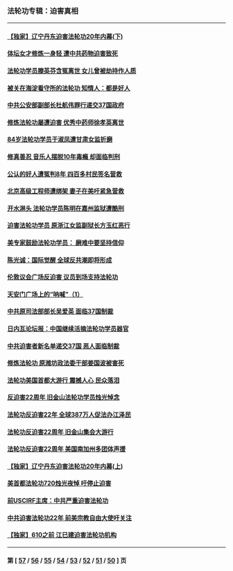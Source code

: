 ### 法轮功专辑：迫害真相
---
#### [【独家】辽宁丹东迫害法轮功20年内幕(下)](../../pages/nf4379/n13089343.md?07280430) 
#### [体坛女才修炼一身轻 遭中共药物迫害致死](../../pages/nf4379/n13116757.md?07280430) 
#### [法轮功学员滕英芬含冤离世 女儿曾被劫持作人质](../../pages/nf4379/n13114247.md?07280430) 
#### [被关在海淀看守所的法轮功 知情人：都是好人](../../pages/nf4379/n13114603.md?07280430) 
#### [中共公安部副部长杜航伟罪行递交37国政府](../../pages/nf4379/n13114594.md?07280430) 
#### [修炼法轮功屡遭迫害 优秀中药师徐孝英离世](../../pages/nf4379/n13113852.md?07280430) 
#### [84岁法轮功学员于淑凤遭甘肃女监折磨](../../pages/nf4379/n13112426.md?07280430) 
#### [修真善忍 音乐人摆脱10年毒瘾 却面临判刑](../../pages/nf4379/n13110899.md?07280430) 
#### [公认的好人遭冤判8年 四百多村民签名营救](../../pages/nf4379/n13110666.md?07280430) 
#### [北京高级工程师遭绑架 妻子在美吁紧急营救](../../pages/nf4379/n13110809.md?07280430) 
#### [开水淋头 法轮功学员陈明在嘉州监狱遭酷刑](../../pages/nf4379/n13110233.md?07280430) 
#### [迫害法轮功学员 原浙江女监副狱长方玉红恶行](../../pages/nf4379/n13104344.md?07280430) 
#### [美专家鼓励法轮功学员： 磨难中要坚持信仰](../../pages/nf4379/n13108359.md?07280430) 
#### [陈光诚：国际觉醒 全球反共潮即将形成](../../pages/nf4379/n13108247.md?07280430) 
#### [伦敦议会广场反迫害 议员到场支持法轮功](../../pages/nf4379/n13107603.md?07280430) 
#### [天安门广场上的“呐喊”（1）](../../pages/nf4379/n13105277.md?07280430) 
#### [中共原司法部部长吴爱英 面临37国制裁](../../pages/nf4379/n13105023.md?07280430) 
#### [日内瓦论坛报：中国继续活摘法轮功学员器官](../../pages/nf4379/n13105195.md?07280430) 
#### [中共迫害者新名单递交37国 恶人面临制裁](../../pages/nf4379/n13102367.md?07280430) 
#### [修炼法轮功 原潍坊政法委干部姜国波被害死](../../pages/nf4379/n13101662.md?07280430) 
#### [法轮功美国首都大游行 震撼人心 民众落泪](../../pages/nf4379/n13097879.md?07280430) 
#### [反迫害22周年 旧金山法轮功学员烛光悼念](../../pages/nf4379/n13098161.md?07280430) 
#### [法轮功反迫害22年 全球387万人促法办江泽民](../../pages/nf4379/n13093175.md?07280430) 
#### [法轮功反迫害22周年 旧金山集会大游行](../../pages/nf4379/n13096773.md?07280430) 
#### [法轮功反迫害22周年 美国南加州多团体声援](../../pages/nf4379/n13096953.md?07280430) 
#### [【独家】辽宁丹东迫害法轮功20年内幕(上)](../../pages/nf4379/n13089103.md?07280430) 
#### [美首都法轮功720烛光夜悼 吁停止迫害](../../pages/nf4379/n13095574.md?07280430) 
#### [前USCIRF主席：中共严重迫害法轮功](../../pages/nf4379/n13093171.md?07280430) 
#### [中共迫害法轮功22年 前美宗教自由大使吁关注](../../pages/nf4379/n13092202.md?07280430) 
#### [【独家】610之前 江已建迫害法轮功机构](../../pages/nf4379/n13072624.md?07280430) 

---
#### 第 [ [57](./57.md?07280430) / [56](./56.md?07280430) / [55](./55.md?07280430) / [54](./54.md?07280430) / [53](./53.md?07280430) / [52](./52.md?07280430) / [51](./51.md?07280430) / [50](./50.md?07280430) ] 页
